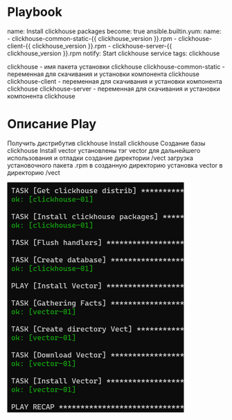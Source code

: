 #  Playbook

 name: Install clickhouse packages
      become: true
      ansible.builtin.yum:
        name:
          - clickhouse-common-static-{{ clickhouse_version }}.rpm
          - clickhouse-client-{{ clickhouse_version }}.rpm
          - clickhouse-server-{{ clickhouse_version }}.rpm
      notify: Start clickhouse service
      tags: clickhouse

clickhouse - имя пакета установки clickhouse
clickhouse-common-static - переменная для скачивания и установки компонента clickhouse
clickhouse-client - переменная для скачивания и установки компонента clickhouse
clickhouse-server - переменная для скачивания и установки компонента clickhouse


# Описание Play

Получить дистрибутив clickhouse
Install clickhouse
Создание базы clickhouse
Install vector
установлены тэг vector для дальнейшего использования и отладки
создание директории /vect
загрузка установочного пакета .rpm в созданную директорию
установка vector в директорию /vect

![img.png](img.png)
